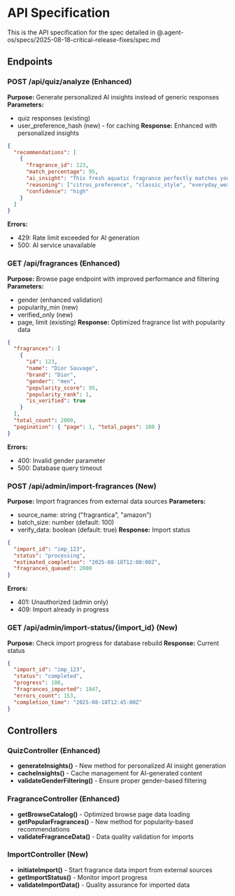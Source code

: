 # API Specification

This is the API specification for the spec detailed in @.agent-os/specs/2025-08-18-critical-release-fixes/spec.md

## Endpoints

### POST /api/quiz/analyze (Enhanced)

**Purpose:** Generate personalized AI insights instead of generic responses
**Parameters:**

- quiz responses (existing)
- user_preference_hash (new) - for caching
  **Response:** Enhanced with personalized insights

```json
{
  "recommendations": [
    {
      "fragrance_id": 123,
      "match_percentage": 95,
      "ai_insight": "This fresh aquatic fragrance perfectly matches your preference for clean, everyday scents with citrus notes that align with your classic style.",
      "reasoning": ["citrus_preference", "classic_style", "everyday_wear"],
      "confidence": "high"
    }
  ]
}
```

**Errors:**

- 429: Rate limit exceeded for AI generation
- 500: AI service unavailable

### GET /api/fragrances (Enhanced)

**Purpose:** Browse page endpoint with improved performance and filtering
**Parameters:**

- gender (enhanced validation)
- popularity_min (new)
- verified_only (new)
- page, limit (existing)
  **Response:** Optimized fragrance list with popularity data

```json
{
  "fragrances": [
    {
      "id": 123,
      "name": "Dior Sauvage",
      "brand": "Dior",
      "gender": "men",
      "popularity_score": 95,
      "popularity_rank": 1,
      "is_verified": true
    }
  ],
  "total_count": 2000,
  "pagination": { "page": 1, "total_pages": 100 }
}
```

**Errors:**

- 400: Invalid gender parameter
- 500: Database query timeout

### POST /api/admin/import-fragrances (New)

**Purpose:** Import fragrances from external data sources
**Parameters:**

- source_name: string ("fragrantica", "amazon")
- batch_size: number (default: 100)
- verify_data: boolean (default: true)
  **Response:** Import status

```json
{
  "import_id": "imp_123",
  "status": "processing",
  "estimated_completion": "2025-08-18T12:00:00Z",
  "fragrances_queued": 2000
}
```

**Errors:**

- 401: Unauthorized (admin only)
- 409: Import already in progress

### GET /api/admin/import-status/{import_id} (New)

**Purpose:** Check import progress for database rebuild
**Response:** Current status

```json
{
  "import_id": "imp_123",
  "status": "completed",
  "progress": 100,
  "fragrances_imported": 1847,
  "errors_count": 153,
  "completion_time": "2025-08-18T12:45:00Z"
}
```

## Controllers

### QuizController (Enhanced)

- **generateInsights()** - New method for personalized AI insight generation
- **cacheInsights()** - Cache management for AI-generated content
- **validateGenderFiltering()** - Ensure proper gender-based filtering

### FragranceController (Enhanced)

- **getBrowseCatalog()** - Optimized browse page data loading
- **getPopularFragrances()** - New method for popularity-based recommendations
- **validateFragranceData()** - Data quality validation for imports

### ImportController (New)

- **initiateImport()** - Start fragrance data import from external sources
- **getImportStatus()** - Monitor import progress
- **validateImportData()** - Quality assurance for imported data
